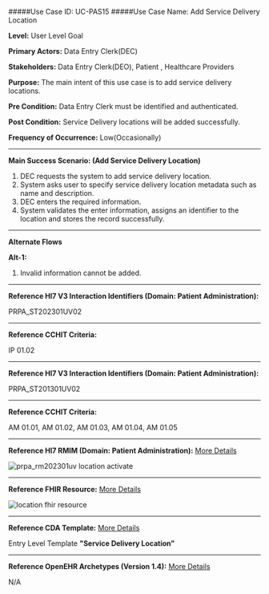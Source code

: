#####Use Case ID: UC-PAS15
#####Use Case Name: Add Service Delivery Location

**Level:**                     User Level Goal

**Primary Actors:**            Data Entry Clerk(DEC)

**Stakeholders:**              Data Entry Clerk(DEO), Patient , Healthcare Providers

**Purpose:**                   The main intent of this use case is to add service delivery locations.

**Pre Condition:**             Data Entry Clerk must be identified and authenticated.

**Post Condition:**            Service Delivery locations will be added successfully.

**Frequency of Occurrence:**   Low(Occasionally)
__________________________________________________________
**Main Success Scenario: (Add Service Delivery Location)**

1. DEC requests the system to add service delivery location.
2. System asks user to specify service delivery location metadata such as name and description.
3. DEC enters the required information.
4. System validates the enter information, assigns an identifier to the location and stores the record successfully.

_______________________________________________________________________________
**Alternate Flows** 

**Alt-1:**

1. Invalid information cannot be added.

________________________________________________________________________
**Reference Hl7 V3 Interaction Identifiers (Domain: Patient Administration):**

PRPA_ST202301UV02
_______________________________________________________________
**Reference CCHIT Criteria:**

IP 01.02

________________________________________________________________________
**Reference Hl7 V3 Interaction Identifiers (Domain: Patient Administration):**

PRPA_ST201301UV02
_______________________________________________________________
**Reference CCHIT Criteria:**

AM 01.01, AM 01.02, AM 01.03, AM 01.04, AM 01.05

_______________________________________________________________
**Reference Hl7 RMIM (Domain: Patient Administration):**
[More Details](http://www.hl7.org/implement/standards/product_brief.cfm?product_id=306)

![prpa_rm202301uv location activate](https://f.cloud.github.com/assets/5391320/1295190/b9b5512e-30a6-11e3-919a-38532a33d80f.png)
_______________________________________________________________
**Reference FHIR Resource:**
[More Details](http://www.hl7.org/implement/standards/fhir/resourcelist.html)

![location fhir resource](https://f.cloud.github.com/assets/5391320/1295189/b51b8674-30a6-11e3-8883-30c0c9cb1534.png)
_______________________________________________________________
**Reference CDA Template:**
[More Details](http://www.hl7.org/Special/committees/structure/index.cfm)

Entry Level Template **"Service Delivery Location"**
_______________________________________________________________
**Reference OpenEHR Archetypes (Version 1.4):**
[More Details](http://www.openehr.org/ckm/)

N/A





